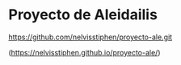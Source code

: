 # Proyecto de Aleidailis



https://github.com/nelvisstiphen/proyecto-ale.git

(https://nelvisstiphen.github.io/proyecto-ale/)
